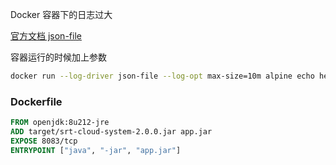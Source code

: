 Docker 容器下的日志过大

[官方文档 json-file](https://docs.docker.com/config/containers/logging/json-file/)

容器运行的时候加上参数

```bash
docker run --log-driver json-file --log-opt max-size=10m alpine echo hello world
```



### Dockerfile

```dockerfile
FROM openjdk:8u212-jre
ADD target/srt-cloud-system-2.0.0.jar app.jar
EXPOSE 8083/tcp
ENTRYPOINT ["java", "-jar", "app.jar"]
```



